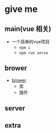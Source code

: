 # give me

## main(vue 相关) 
- 一个简单的vue项目
  - `npm i`
  - `npm run serve`

## brower
- [brower](./browser/readme.md)
  - 库
  - 插件
## server

## extra